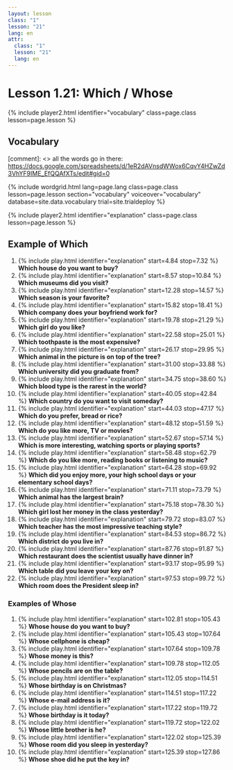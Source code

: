 ```yaml
---
layout: lesson
class: "1"
lesson: "21"
lang: en
attr:
  class: "1"
  lesson: "21"
  lang: en
---
```



# Lesson 1.21: Which / Whose 


{% include player2.html identifier="vocabulary" class=page.class lesson=page.lesson %}
## Vocabulary 

[comment]: <>  all the words go in there: https://docs.google.com/spreadsheets/d/1eR2dAVnsdWWox6CqvY4HZwZd3VhYF9IME_EfQQAfXTs/edit#gid=0

{% include wordgrid.html lang=page.lang
		class=page.class 
		lesson=page.lesson 
		section="vocabulary"
		voiceover="vocabulary"
		database=site.data.vocabulary 
		trial=site.trialdeploy %}
		

{% include player2.html identifier="explanation" class=page.class lesson=page.lesson %}

## Example of Which
1. {% include play.html identifier="explanation" start=4.84 stop=7.32 %} __Which house do you want to buy?__    
2. {% include play.html identifier="explanation" start=8.57 stop=10.84 %} __Which museums did you visit?__    
3. {% include play.html identifier="explanation" start=12.28 stop=14.57 %} __Which season is your favorite?__    
4. {% include play.html identifier="explanation" start=15.82 stop=18.41 %} __Which company does your boyfriend work for?__    
5. {% include play.html identifier="explanation" start=19.78 stop=21.29 %} __Which girl do you like?__    
6. {% include play.html identifier="explanation" start=22.58 stop=25.01 %} __Which toothpaste is the most expensive?__     
7. {% include play.html identifier="explanation" start=26.17 stop=29.95 %} __Which animal in the picture is on top of the tree?__    
8. {% include play.html identifier="explanation" start=31.00 stop=33.88 %} __Which university did you graduate from?__     
9. {% include play.html identifier="explanation" start=34.75 stop=38.60 %} __Which blood type is the rarest in the world?__    
10. {% include play.html identifier="explanation" start=40.05 stop=42.84 %} __Which country do you want to visit someday?__     
11. {% include play.html identifier="explanation" start=44.03 stop=47.17 %} __Which do you prefer, bread or rice?__     
12. {% include play.html identifier="explanation" start=48.12 stop=51.59 %} __Which do you like more, TV or movies?__     
13. {% include play.html identifier="explanation" start=52.67 stop=57.14 %} __Which is more interesting, watching sports or playing sports?__     
14. {% include play.html identifier="explanation" start=58.48 stop=62.79 %} __Which do you like more, reading books or listening to music?__    
15. {% include play.html identifier="explanation" start=64.28 stop=69.92 %} __Which did you enjoy more, your high school days or your elementary school days?__     
16. {% include play.html identifier="explanation" start=71.11 stop=73.79 %} __Which animal has the largest brain?__    
17. {% include play.html identifier="explanation" start=75.18 stop=78.30 %} __Which girl lost her money in the class yesterday?__     
18. {% include play.html identifier="explanation" start=79.72 stop=83.07 %} __Which teacher has the most impressive teaching style?__    
19. {% include play.html identifier="explanation" start=84.53 stop=86.72 %} __Which district do you live in?__     
20. {% include play.html identifier="explanation" start=87.76 stop=91.87 %} __Which restaurant does the scientist usually have dinner in?__    
21. {% include play.html identifier="explanation" start=93.17 stop=95.99 %} __Which table did you leave your key on?__     
22. {% include play.html identifier="explanation" start=97.53 stop=99.72 %} __Which room does the President sleep in?__     

### Examples of Whose 
1. {% include play.html identifier="explanation" start=102.81 stop=105.43 %} __Whose house do you want to buy?__    
2. {% include play.html identifier="explanation" start=105.43 stop=107.64 %} __Whose cellphone is cheap?__    
3. {% include play.html identifier="explanation" start=107.64 stop=109.78 %} __Whose money is this?__    
4. {% include play.html identifier="explanation" start=109.78 stop=112.05 %} __Whose pencils are on the table?__    
5. {% include play.html identifier="explanation" start=112.05 stop=114.51 %} __Whose birthday is on Christmas?__    
6. {% include play.html identifier="explanation" start=114.51 stop=117.22 %} __Whose e-mail address is it?__    
7. {% include play.html identifier="explanation" start=117.22 stop=119.72 %} __Whose birthday is it today?__   
8. {% include play.html identifier="explanation" start=119.72 stop=122.02 %} __Whose little brother is he?__    
9. {% include play.html identifier="explanation" start=122.02 stop=125.39 %} __Whose room did you sleep in yesterday?__     
10. {% include play.html identifier="explanation" start=125.39 stop=127.86 %} __Whose shoe did he put the key in?__      